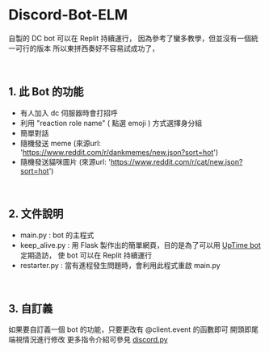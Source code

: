 # Discord-Bot-ELM

自製的 DC bot 可以在 Replit 持續運行， 
因為參考了蠻多教學，但並沒有一個統一可行的版本
所以東拼西奏好不容易試成功了，

<br>

## 1. 此 Bot 的功能
- 有人加入 dc 伺服器時會打招呼
- 利用 "reaction role name" ( 點選 emoji ) 方式選擇身分組
- 簡單對話
- 隨機發送 meme (來源url: 'https://www.reddit.com/r/dankmemes/new.json?sort=hot')
- 隨機發送貓咪圖片 (來源url: 'https://www.reddit.com/r/cat/new.json?sort=hot')
<br>

## 2. 文件說明
- main.py : bot 的主程式
- keep_alive.py : 用 Flask 製作出的簡單網頁，目的是為了可以用 [UpTime bot](https://uptimerobot.com/)定期造訪，
使 bot 可以在 Replit 持續運行
- restarter.py : 當有進程發生問題時，會利用此程式重啟 main.py
<br>

## 3. 自訂義
如果要自訂義一個 bot 的功能，只要更改有 @client.event 的函數即可
開頭即尾端視情況進行修改
更多指令介紹可參見 [discord.py](https://discordpy.readthedocs.io/en/stable/index.html)
